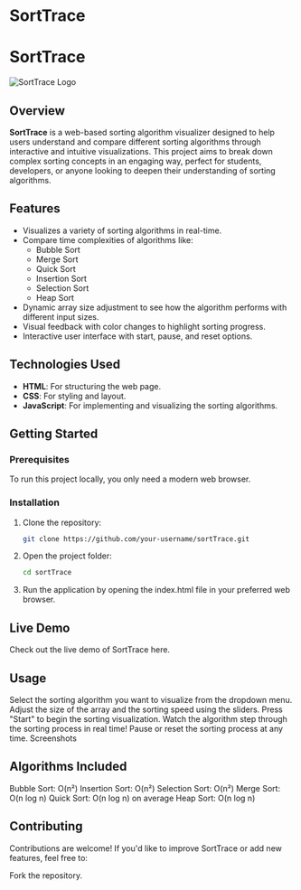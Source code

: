 # SortTrace

# SortTrace

![SortTrace Logo](path_to_your_logo_image)  <!-- Add your logo or remove this line -->

## Overview

**SortTrace** is a web-based sorting algorithm visualizer designed to help users understand and compare different sorting algorithms through interactive and intuitive visualizations. This project aims to break down complex sorting concepts in an engaging way, perfect for students, developers, or anyone looking to deepen their understanding of sorting algorithms.

## Features

- Visualizes a variety of sorting algorithms in real-time.
- Compare time complexities of algorithms like:
  - Bubble Sort
  - Merge Sort
  - Quick Sort
  - Insertion Sort
  - Selection Sort
  - Heap Sort
- Dynamic array size adjustment to see how the algorithm performs with different input sizes.
- Visual feedback with color changes to highlight sorting progress.
- Interactive user interface with start, pause, and reset options.

## Technologies Used

- **HTML**: For structuring the web page.
- **CSS**: For styling and layout.
- **JavaScript**: For implementing and visualizing the sorting algorithms.

## Getting Started

### Prerequisites

To run this project locally, you only need a modern web browser.

### Installation

1. Clone the repository:

   ```bash
   git clone https://github.com/your-username/sortTrace.git
   ```
2. Open the project folder:
      ```bash
   cd sortTrace
   ```
3. Run the application by opening the index.html file in your preferred web browser.

## Live Demo
Check out the live demo of SortTrace here.

## Usage
Select the sorting algorithm you want to visualize from the dropdown menu.
Adjust the size of the array and the sorting speed using the sliders.
Press "Start" to begin the sorting visualization.
Watch the algorithm step through the sorting process in real time!
Pause or reset the sorting process at any time.
Screenshots
<!-- Add screenshots of the app in action -->

## Algorithms Included
Bubble Sort: O(n²)
Insertion Sort: O(n²)
Selection Sort: O(n²)
Merge Sort: O(n log n)
Quick Sort: O(n log n) on average
Heap Sort: O(n log n)

## Contributing
Contributions are welcome! If you'd like to improve SortTrace or add new features, feel free to:

Fork the repository.
